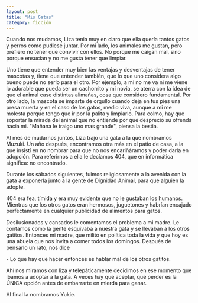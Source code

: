 ```yaml
---
layout: post
title: "Mis Gatas"
category: ficción
---
```


Cuando nos mudamos, Liza tenia muy en claro que ella quería tantos gatos y
perros como pudiese juntar. Por mi lado, los animales me gustan, pero prefiero
no tener que convivir con ellos. No porque me caigan mal, sino porque ensucian
y no me gusta tener que limpiar.

Uno tiene que entender muy bien las ventajas y desventajas de tener mascotas y,
tiene que entender también, que lo que uno considera algo bueno puede no serlo
para el otro. Por ejemplo, a mi no me va ni me viene lo adorable que pueda ser
un cachorrito y mi novia, se aterra con la idea de que el animal case distintas
alimañas, cosa que considero fundamental. Por otro lado, la mascota se imparte
de orgullo cuando deja en tus pies una presa muerta y en el caso de los gatos,
medio viva, aunque a mi me molesta porque tengo que ir por la palita y
limpiarlo.  Para colmo, hay que soportar la mirada del animal que no entiende
por qué desprecio su ofrenda hacia mi. "Mañana le traigo uno mas grande",
piensa la bestia.

Al mes de mudarnos juntos, Liza trajo una gata a la que nombramos Muzuki. Un
año después, encontramos otra más en el patio de casa, a la que insistí en no
nombrar para que no nos encariñáramos y poder darla en adopción. Para
referirnos a ella le decíamos 404, que en informática significa: no encontrado.

Durante los sábados siguientes, fuimos religiosamente a la avenida con la gata
a exponerla junto a la gente de Dignidad Animal, para que alguien la adopte.

404 era fea, tímida y era muy evidente que no le gustaban los humanos. Mientras
que los otros gatos eran hermosos, juguetones y habrían encajado perfectamente
en cualquier publicidad de alimentos para gatos.

Desilusionados y cansados le comentamos el problema a mi madre. Le contamos
como la gente esquivaba a nuestra gata y se llevaban a los otros gatitos.
Entonces mi madre, que militó en política toda la vida y que hoy es una abuela
que nos invita a comer todos los domingos. Después de pensarlo un rato, nos
dice

\- Lo que hay que hacer entonces es hablar mal de los otros gatitos.

Ahí nos miramos con liza y telepáticamente decidimos en ese momento que íbamos
a adoptar a la gata. A veces hay que aceptar, que perder es la ÚNICA opción
antes de embarrarte en mierda para ganar.

Al final la nombramos Yukie.

